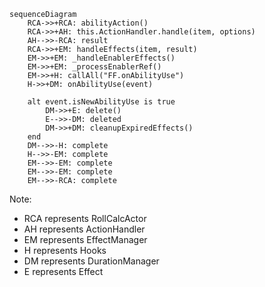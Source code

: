 ```mermaid
sequenceDiagram
    RCA->>+RCA: abilityAction()
    RCA->>+AH: this.ActionHandler.handle(item, options)
    AH-->>-RCA: result
    RCA->>+EM: handleEffects(item, result)
    EM->>+EM: _handleEnablerEffects()
    EM->>+EM: _processEnablerRef()
    EM->>+H: callAll("FF.onAbilityUse")
    H->>+DM: onAbilityUse(event)
    
    alt event.isNewAbilityUse is true
        DM->>+E: delete()
        E-->>-DM: deleted
        DM->>+DM: cleanupExpiredEffects()
    end
    DM-->>-H: complete
    H-->>-EM: complete
    EM-->>-EM: complete
    EM-->>-EM: complete
    EM-->>-RCA: complete
```

Note: 
- RCA represents RollCalcActor
- AH represents ActionHandler
- EM represents EffectManager
- H represents Hooks
- DM represents DurationManager
- E represents Effect


    
```